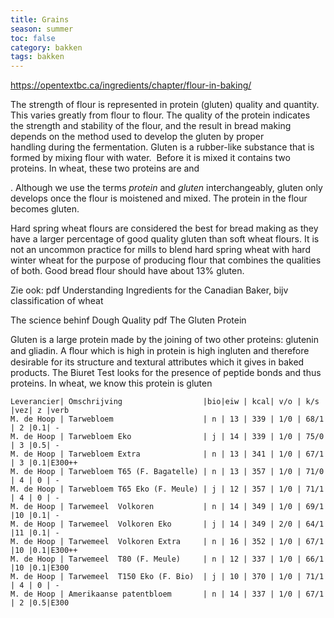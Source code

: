 ```yaml
---
title: Grains
season: summer
toc: false
category: bakken
tags: bakken
---
```



https://opentextbc.ca/ingredients/chapter/flour-in-baking/

The strength of flour is represented in protein (gluten) quality and quantity. This varies greatly from flour to flour. The quality of the protein indicates the strength and stability of the flour, and the result in bread making depends on the method used to develop the gluten by proper handling during the fermentation. Gluten is a rubber-like substance that is formed by mixing flour with water.  Before it is mixed it contains two proteins. In wheat, these two proteins are and

. Although we use the terms _protein_ and _gluten_ interchangeably, gluten only develops once the flour is moistened and mixed. The protein in the flour becomes gluten.

Hard spring wheat flours are considered the best for bread making as they have a larger percentage of good quality gluten than soft wheat flours. It is not an uncommon practice for mills to blend hard spring wheat with hard winter wheat for the purpose of producing flour that combines the qualities of both. Good bread flour should have about 13% gluten.

Zie ook: pdf Understanding Ingredients for the Canadian Baker, bijv classification of wheat


The science behinf Dough Quality pdf
The Gluten Protein

Gluten is a large protein made by the joining of two other proteins: glutenin and gliadin. A ﬂour which is high in protein is high ingluten and therefore desirable for its structure and textural attributes which it gives in baked products. The Biuret Test looks for the presence of peptide bonds and thus proteins. In wheat, we know this protein is gluten



````
Leverancier| Omschrijving                  |bio|eiw | kcal| v/o | k/s  |vez| z |verb
M. de Hoop | Tarwebloem                    | n | 13 | 339 | 1/0 | 68/1 | 2 |0.1| -
M. de Hoop | Tarwebloem Eko                | j | 14 | 339 | 1/0 | 75/0 | 3 |0.5| -
M. de Hoop | Tarwebloem Extra              | n | 13 | 341 | 1/0 | 67/1 | 3 |0.1|E300++
M. de Hoop | Tarwebloem T65 (F. Bagatelle) | n | 13 | 357 | 1/0 | 71/0 | 4 | 0 | -
M. de Hoop | Tarwebloem T65 Eko (F. Meule) | j | 12 | 357 | 1/0 | 71/1 | 4 | 0 | -
M. de Hoop | Tarwemeel  Volkoren           | n | 14 | 349 | 1/0 | 69/1 |10 |0.1| -
M. de Hoop | Tarwemeel  Volkoren Eko       | j | 14 | 349 | 2/0 | 64/1 |11 |0.1| -
M. de Hoop | Tarwemeel  Volkoren Extra     | n | 16 | 352 | 1/0 | 67/1 |10 |0.1|E300++
M. de Hoop | Tarwemeel  T80 (F. Meule)     | n | 12 | 337 | 1/0 | 66/1 |10 |0.1|E300
M. de Hoop | Tarwemeel  T150 Eko (F. Bio)  | j | 10 | 370 | 1/0 | 71/1 | 4 | 0 | -
M. de Hoop | Amerikaanse patentbloem       | n | 14 | 337 | 1/0 | 67/1 | 2 |0.5|E300
